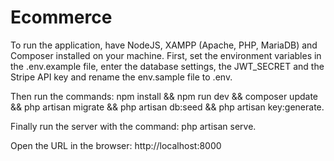 # Ecommerce

To run the application, have NodeJS, XAMPP (Apache, PHP, MariaDB) and Composer installed on your machine.
First, set the environment variables in the .env.example file, enter the database settings, the JWT_SECRET and the Stripe API key and rename the env.sample file to .env.

Then run the commands:
    npm install && npm run dev && composer update && php artisan migrate && php artisan db:seed && php artisan key:generate.

Finally run the server with the command:
    php artisan serve.

Open the URL in the browser: http://localhost:8000

